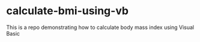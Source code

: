 # calculate-bmi-using-vb
This is a repo demonstrating how to calculate body mass index using Visual Basic
